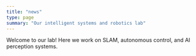 ```yaml
---
title: "news"
type: page
summary: "Our intelligent systems and robotics lab"
---
```


Welcome to our lab! Here we work on SLAM, autonomous control, and AI perception systems.
